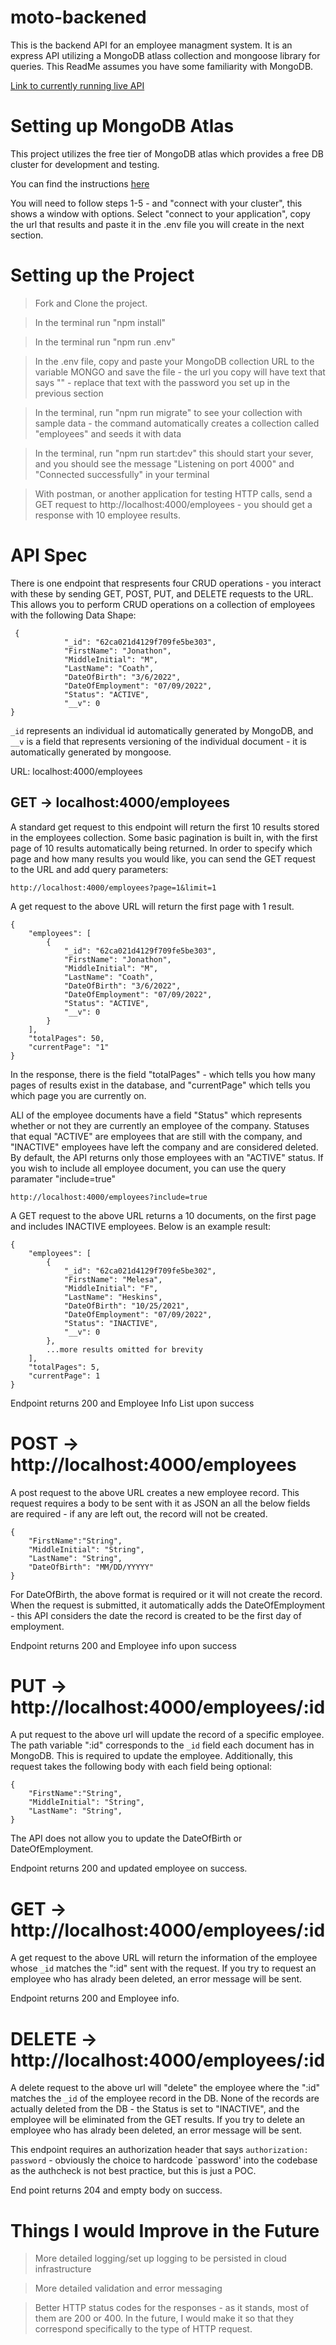 # moto-backened

This is the backend API for an employee managment system. It is an express API utilizing a MongoDB atlass collection and mongoose library for queries. This ReadMe assumes you have some familiarity with MongoDB.

[Link to currently running live API](https://moto-backend.herokuapp.com/employees)

# Setting up MongoDB Atlas

This project utilizes the free tier of MongoDB atlas which provides a free DB cluster for development and testing.

You can find the instructions [here](https://www.mongodb.com/docs/atlas/getting-started/)

You will need to follow steps 1-5 - and "connect with your cluster", this shows a window with options. Select "connect to your application", copy the url that results and paste it in the .env file you will create in the next section.

# Setting up the Project

> Fork and Clone the project.

> In the terminal run "npm install"

> In the terminal run "npm run .env"

> In the .env file, copy and paste your MongoDB collection URL to the variable MONGO and save the file - the url you copy will have text that says "<password>" - replace that text with the password you set up in the previous section

> In the terminal, run "npm run migrate" to see your collection with sample data - the command automatically creates a collection called "employees" and seeds it with data

> In the terminal, run "npm run start:dev" this should start your sever, and you should see the message "Listening on port 4000" and "Connected successfully" in your terminal

> With postman, or another application for testing HTTP calls, send a GET request to http://localhost:4000/employees - you should get a response with 10 employee results.

# API Spec

There is one endpoint that respresents four CRUD operations - you interact with these by sending GET, POST, PUT, and DELETE requests to the URL. This allows you to perform CRUD operations on a collection of employees with the following Data Shape:

```
 {
            "_id": "62ca021d4129f709fe5be303",
            "FirstName": "Jonathon",
            "MiddleInitial": "M",
            "LastName": "Coath",
            "DateOfBirth": "3/6/2022",
            "DateOfEmployment": "07/09/2022",
            "Status": "ACTIVE",
            "__v": 0
}
```

`_id` represents an individual id automatically generated by MongoDB, and `__v` is a field that represents versioning of the individual document - it is automatically generated by mongoose.

URL: localhost:4000/employees

## GET -> localhost:4000/employees

A standard get request to this endpoint will return the first 10 results stored in the employees collection. Some basic pagination is built in, with the first page of 10 results automatically being returned. In order to specify which page and how many results you would like, you can send the GET request to the URL and add query parameters:

```
http://localhost:4000/employees?page=1&limit=1
```

A get request to the above URL will return the first page with 1 result.

```
{
    "employees": [
        {
            "_id": "62ca021d4129f709fe5be303",
            "FirstName": "Jonathon",
            "MiddleInitial": "M",
            "LastName": "Coath",
            "DateOfBirth": "3/6/2022",
            "DateOfEmployment": "07/09/2022",
            "Status": "ACTIVE",
            "__v": 0
        }
    ],
    "totalPages": 50,
    "currentPage": "1"
}
```

In the response, there is the field "totalPages" - which tells you how many pages of results exist in the database, and "currentPage" which tells you which page you are currently on.

ALl of the employee documents have a field "Status" which represents whether or not they are currently an employee of the company. Statuses that equal "ACTIVE" are employees that are still with the company, and "INACTIVE" employees have left the company and are considered deleted. By default, the API returns only those employees with an "ACTIVE" status. If you wish to include all employee document, you can use the query paramater "include=true"

```
http://localhost:4000/employees?include=true
```

A GET request to the above URL returns a 10 documents, on the first page and includes INACTIVE employees. Below is an example result:

```
{
    "employees": [
        {
            "_id": "62ca021d4129f709fe5be302",
            "FirstName": "Melesa",
            "MiddleInitial": "F",
            "LastName": "Heskins",
            "DateOfBirth": "10/25/2021",
            "DateOfEmployment": "07/09/2022",
            "Status": "INACTIVE",
            "__v": 0
        },
        ...more results omitted for brevity
    ],
    "totalPages": 5,
    "currentPage": 1
}
```

Endpoint returns 200 and Employee Info List upon success

# POST -> http://localhost:4000/employees

A post request to the above URL creates a new employee record. This request requires a body to be sent with it as JSON an all the below fields are required - if any are left out, the record will not be created.

```
{
    "FirstName":"String",
    "MiddleInitial": "String",
    "LastName": "String",
    "DateOfBirth": "MM/DD/YYYYY"
}
```

For DateOfBirth, the above format is required or it will not create the record. When the request is submitted, it automatically adds the DateOfEmployment - this API considers the date the record is created to be the first day of employment.

Endpoint returns 200 and Employee info upon success

# PUT -> http://localhost:4000/employees/:id

A put request to the above url will update the record of a specific employee. The path variable ":id" corresponds to the `_id` field each document has in MongoDB. This is required to update the employee. Additionally, this request takes the following body with each field being optional:

```
{
    "FirstName":"String",
    "MiddleInitial": "String",
    "LastName": "String",
}
```

The API does not allow you to update the DateOfBirth or DateOfEmployment.

Endpoint returns 200 and updated employee on success.

# GET -> http://localhost:4000/employees/:id

A get request to the above URL will return the information of the employee whose `_id` matches the ":id" sent with the request. If you try to request an employee who has alrady been deleted, an error message will be sent.

Endpoint returns 200 and Employee info.

# DELETE -> http://localhost:4000/employees/:id

A delete request to the above url will "delete" the employee where the ":id" matches the `_id` of the employee record in the DB. None of the records are actually deleted from the DB - the Status is set to "INACTIVE", and the employee will be eliminated from the GET results. If you try to delete an employee who has alrady been deleted, an error message will be sent.

This endpoint requires an authorization header that says `authorization: password` - obviously the choice to hardcode `password' into the codebase as the authcheck is not best practice, but this is just a POC.

End point returns 204 and empty body on success.

# Things I would Improve in the Future

> More detailed logging/set up logging to be persisted in cloud infrastructure

> More detailed validation and error messaging

> Better HTTP status codes for the responses - as it stands, most of them are 200 or 400. In the future, I would make it so that they correspond specifically to the type of HTTP request.
